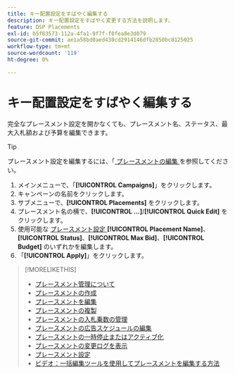 ```yaml
---
title: キー配置設定をすばやく編集する
description: キー配置設定をすばやく変更する方法を説明します。
feature: DSP Placements
exl-id: b5f83573-112a-4fa1-9f7f-f0fea8e3d079
source-git-commit: ae1a58bd0aed430cd2914146dfb2850bc8125025
workflow-type: tm+mt
source-wordcount: '119'
ht-degree: 0%

---
```


# キー配置設定をすばやく編集する

<!-- Some placements don't have this option. Clarify which placement types aren't eligible -- is it PG placements, or all placements using private inventory? And anything else? -->

完全なプレースメント設定を開かなくても、プレースメント名、ステータス、最大入札額および予算を編集できます。

>[!TIP]
>
> プレースメント設定を編集するには、「[ プレースメントの編集 ](/help/dsp/campaign-management/placements/placement-edit.md) を参照してください。

1. メインメニューで、「**[!UICONTROL Campaigns]**」をクリックします。
1. キャンペーンの名前をクリックします。
1. サブメニューで、**[!UICONTROL Placements]** をクリックします。
1. プレースメント名の横で、**[!UICONTROL ...]**/**[!UICONTROL Quick Edit]** をクリックします。
1. 使用可能な [ プレースメント設定 ](placement-settings.md)**[!UICONTROL Placement Name]**、**[!UICONTROL Status]**、**[!UICONTROL Max Bid]**、**[!UICONTROL Budget]** のいずれかを編集します。
1. 「**[!UICONTROL Apply]**」をクリックします。

>[!MORELIKETHIS]
>
>* [ プレースメント管理について ](placement-about.md)
>* [ プレースメントの作成 ](placement-create.md)
>* [ プレースメントを編集 ](placement-edit.md)
>* [ プレースメントの複製 ](placement-duplicate.md)
>* [ プレースメントの入札乗数の管理 ](placement-manage-bid-multipliers.md)
>* [ プレースメントの広告スケジュールの編集 ](placement-edit-ad-schedule.md)
>* [ プレースメントの一時停止またはアクティブ化 ](placement-pause-activate.md)
>* [ プレースメントの変更ログを表示 ](placement-change-log.md)
>* [ プレースメント設定 ](placement-settings.md)
>* [ ビデオ：一括編集ツールを使用してプレースメントを編集する方法 ](https://experienceleague.adobe.com/docs/advertising-learn/tutorials/dsp/bulk-edit-placement-tools.html?lang=ja)
